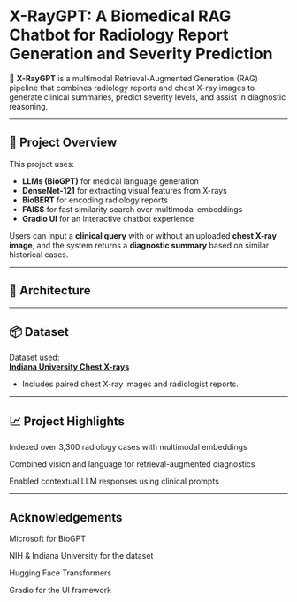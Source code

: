 # X-RayGPT: A Biomedical RAG Chatbot for Radiology Report Generation and Severity Prediction

🧠 **X-RayGPT** is a multimodal Retrieval-Augmented Generation (RAG) pipeline that combines radiology reports and chest X-ray images to generate clinical summaries, predict severity levels, and assist in diagnostic reasoning.

---

## 🚀 Project Overview

This project uses:
- **LLMs (BioGPT)** for medical language generation
- **DenseNet-121** for extracting visual features from X-rays
- **BioBERT** for encoding radiology reports
- **FAISS** for fast similarity search over multimodal embeddings
- **Gradio UI** for an interactive chatbot experience

Users can input a **clinical query** with or without an uploaded **chest X-ray image**, and the system returns a **diagnostic summary** based on similar historical cases.

---

## 🧱 Architecture


---

## 📦 Dataset

Dataset used:  
**[Indiana University Chest X-rays](https://www.kaggle.com/datasets/raddar/chest-xrays-indiana-university)**  
- Includes paired chest X-ray images and radiologist reports.

---

## 📈 Project Highlights
Indexed over 3,300 radiology cases with multimodal embeddings

Combined vision and language for retrieval-augmented diagnostics

Enabled contextual LLM responses using clinical prompts

---

## Acknowledgements
Microsoft for BioGPT

NIH & Indiana University for the dataset

Hugging Face Transformers

Gradio for the UI framework
